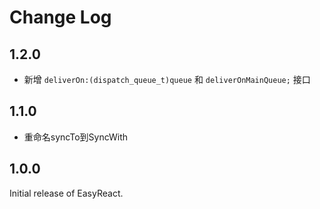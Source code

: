 # Change Log

## 1.2.0

-  新增 `deliverOn:(dispatch_queue_t)queue` 和 `deliverOnMainQueue;` 接口

## 1.1.0

-  重命名syncTo到SyncWith


## 1.0.0

Initial release of EasyReact.
